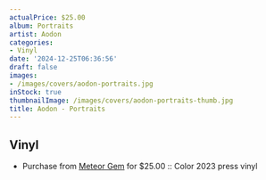 ```yaml
---
actualPrice: $25.00
album: Portraits
artist: Aodon
categories:
- Vinyl
date: '2024-12-25T06:36:56'
draft: false
images:
- /images/covers/aodon-portraits.jpg
inStock: true
thumbnailImage: /images/covers/aodon-portraits-thumb.jpg
title: Aodon - Portraits
---
```


## Vinyl
* Purchase from [Meteor Gem](https://meteor-gem.com/products/aodon-portraits-lp) for $25.00 :: Color 2023 press vinyl
